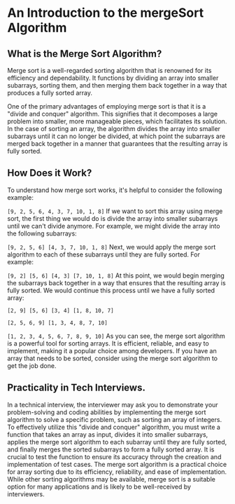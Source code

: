# An Introduction to the mergeSort Algorithm

## What is the Merge Sort Algorithm?

Merge sort is a well-regarded sorting algorithm that is renowned for its efficiency and dependability. It functions by dividing an array into smaller subarrays, sorting them, and then merging them back together in a way that produces a fully sorted array.

One of the primary advantages of employing merge sort is that it is a "divide and conquer" algorithm. This signifies that it decomposes a large problem into smaller, more manageable pieces, which facilitates its solution. In the case of sorting an array, the algorithm divides the array into smaller subarrays until it can no longer be divided, at which point the subarrays are merged back together in a manner that guarantees that the resulting array is fully sorted.

## How Does it Work?

To understand how merge sort works, it's helpful to consider the following example:

`[9, 2, 5, 6, 4, 3, 7, 10, 1, 8]`
If we want to sort this array using merge sort, the first thing we would do is divide the array into smaller subarrays until we can't divide anymore. For example, we might divide the array into the following subarrays:

`[9, 2, 5, 6] [4, 3, 7, 10, 1, 8]`
Next, we would apply the merge sort algorithm to each of these subarrays until they are fully sorted. For example:

`[9, 2] [5, 6] [4, 3] [7, 10, 1, 8]`
At this point, we would begin merging the subarrays back together in a way that ensures that the resulting array is fully sorted. We would continue this process until we have a fully sorted array:

`[2, 9] [5, 6] [3, 4] [1, 8, 10, 7]`

`[2, 5, 6, 9] [1, 3, 4, 8, 7, 10]`

`[1, 2, 3, 4, 5, 6, 7, 8, 9, 10]`
As you can see, the merge sort algorithm is a powerful tool for sorting arrays. It is efficient, reliable, and easy to implement, making it a popular choice among developers. If you have an array that needs to be sorted, consider using the merge sort algorithm to get the job done.

## Practicality in Tech Interviews.

In a technical interview, the interviewer may ask you to demonstrate your problem-solving and coding abilities by implementing the merge sort algorithm to solve a specific problem, such as sorting an array of integers. To effectively utilize this "divide and conquer" algorithm, you must write a function that takes an array as input, divides it into smaller subarrays, applies the merge sort algorithm to each subarray until they are fully sorted, and finally merges the sorted subarrays to form a fully sorted array. It is crucial to test the function to ensure its accuracy through the creation and implementation of test cases. The merge sort algorithm is a practical choice for array sorting due to its efficiency, reliability, and ease of implementation. While other sorting algorithms may be available, merge sort is a suitable option for many applications and is likely to be well-received by interviewers.

